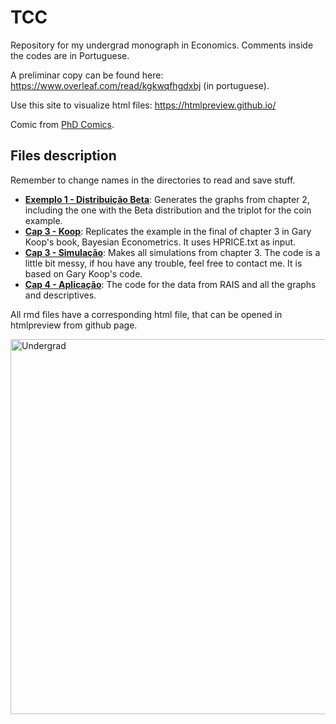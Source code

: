 # TCC
Repository for my undergrad monograph in Economics. Comments inside the codes are in Portuguese.

A preliminar copy can be found here: https://www.overleaf.com/read/kgkwqfhgdxbj (in portuguese).

Use this site to visualize html files: https://htmlpreview.github.io/

Comic from [PhD Comics](http://phdcomics.com/comics/archive.php?comicid=701).

## Files description

Remember to change names in the directories to read and save stuff.

* **[Exemplo 1 - Distribuição Beta](https://htmlpreview.github.io/?https://github.com/aishameriane/TCC/blob/master/Exemplo_1_-_Distribui%C3%A7%C3%A3o_Beta.html)**: Generates the graphs from chapter 2, including the one with the Beta distribution and the triplot for the coin example.
* **[Cap 3 - Koop](https://htmlpreview.github.io/?https://github.com/aishameriane/TCC/blob/master/Cap_3_Koop.html)**: Replicates the example in the final of chapter 3 in Gary Koop's book, Bayesian Econometrics. It uses HPRICE.txt as input.
* **[Cap 3 - Simulação](https://htmlpreview.github.io/?https://github.com/aishameriane/TCC/blob/master/Cap_3_-_Simulacao.html)**: Makes all simulations from chapter 3. The code is a little bit messy, if hou have any trouble, feel free to contact me. It is based on Gary Koop's code.
* **[Cap 4 - Aplicação](https://htmlpreview.github.io/?https://github.com/aishameriane/TCC/blob/master/Cap_4_-_Aplica%C3%A7%C3%A3o.html)**: The code for the data from RAIS and all the graphs and descriptives.

All rmd files have a corresponding html file, that can be opened in htmlpreview from github page.

<p align = "left">
    <img src="http://www.phdcomics.com/comics/archive/phd041206s.gif" alt="Undergrad" width="600" align = "left">


